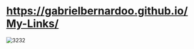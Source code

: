# https://gabrielbernardoo.github.io/My-Links/

![3232](https://user-images.githubusercontent.com/108009360/178127832-fdde13de-a5b2-41a9-b840-2f0ef3a9cc38.PNG)


